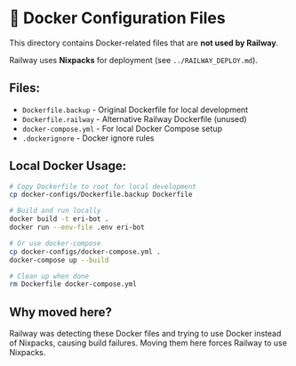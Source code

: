 # 🐳 Docker Configuration Files

This directory contains Docker-related files that are **not used by Railway**.

Railway uses **Nixpacks** for deployment (see `../RAILWAY_DEPLOY.md`).

## Files:

- `Dockerfile.backup` - Original Dockerfile for local development
- `Dockerfile.railway` - Alternative Railway Dockerfile (unused)
- `docker-compose.yml` - For local Docker Compose setup
- `.dockerignore` - Docker ignore rules

## Local Docker Usage:

```bash
# Copy Dockerfile to root for local development
cp docker-configs/Dockerfile.backup Dockerfile

# Build and run locally
docker build -t eri-bot .
docker run --env-file .env eri-bot

# Or use docker-compose
cp docker-configs/docker-compose.yml .
docker-compose up --build

# Clean up when done
rm Dockerfile docker-compose.yml
```

## Why moved here?

Railway was detecting these Docker files and trying to use Docker instead of Nixpacks,
causing build failures. Moving them here forces Railway to use Nixpacks.
